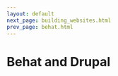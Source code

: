 ```yaml
---
layout: default
next_page: building_websites.html
prev_page: behat.html
---
```


# Behat and Drupal
